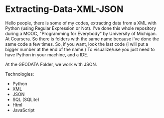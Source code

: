 # Extracting-Data-XML-JSON
Hello people, there is some of my codes, extracting data from a XML with Python (using Regular Expression or Not). I've done this whole repository during a MOOC, "Programming for Everybody" by University of Michigan. At Coursera.  So there is folders with the same name because i've done the same code a few times. So, if you want, look the last code (i will put a bigger number at the end of the name.)  To visualize/use you just need to have Python in your machine, and a IDE.

At the GEODATA Folder, we work with JSON.


Technologies:

- Python
- XML
- JSON
- SQL (SQLite)
- Html
- JavaScript
